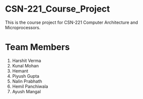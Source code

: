 # CSN-221_Course_Project

This is the course project for CSN-221 Computer Architecture and Microprocessors.

# Team Members
1. Harshit Verma
2. Kunal Mohan
3. Hemant
4. Piyush Gupta
5. Nalin Prabhath
6. Hemil Panchiwala
7. Ayush Mangal
